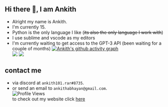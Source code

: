 ## Hi there 👋, I am Ankith  
- Alright my name is Ankith.  
- I'm currently 15.
- Python is the only language I like (~~its also the only language I work with~~)  
- I use sublime and vscode as my editors    
- I'm currently waiting to get access to the GPT-3 API (been waiting for a couple of months)
[![Ankith's github activity graph](https://activity-graph.herokuapp.com/graph?username=AnkithAbhayan)](https://github.com/ashutosh00710/github-readme-activity-graph)     
<img src="https://github-readme-stats.vercel.app/api?username=AnkithAbhayan&theme=merko&include_all_commits=true"/>  <img src="https://github-readme-stats.vercel.app/api/top-langs/?username=AnkithAbhayan&card_width=325"/>  
## contact me 
- via discord at `ankith101.rar#8735`.      
- or send an email to `ankithabhayan@gmail.com`.  
![Profile Views](https://api.ghprofile.me/view?username=AnkithAbhayan&label=profile_views)  
to check out my website click [here](https://www.youtube.com/watch?v=j5a0jTc9S10)    
